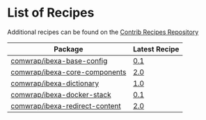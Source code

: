 # List of Recipes

Additional recipes can be found on the [Contrib Recipes Repository](https://github.com/symfony/recipes-contrib/blob/flex/main/RECIPES.md)

| Package | Latest Recipe |
| --- | --- |
| [comwrap/ibexa-base-config](https://packagist.org/packages/comwrap/ibexa-base-config) | [0.1](comwrap/ibexa-base-config/0.1) |
| [comwrap/ibexa-core-components](https://packagist.org/packages/comwrap/ibexa-core-components) | [2.0](comwrap/ibexa-core-components/2.0) |
| [comwrap/ibexa-dictionary](https://packagist.org/packages/comwrap/ibexa-dictionary) | [1.0](comwrap/ibexa-dictionary/1.0) |
| [comwrap/ibexa-docker-stack](https://packagist.org/packages/comwrap/ibexa-docker-stack) | [0.1](comwrap/ibexa-docker-stack/0.1) |
| [comwrap/ibexa-redirect-content](https://packagist.org/packages/comwrap/ibexa-redirect-content) | [2.0](comwrap/ibexa-redirect-content/2.0) |